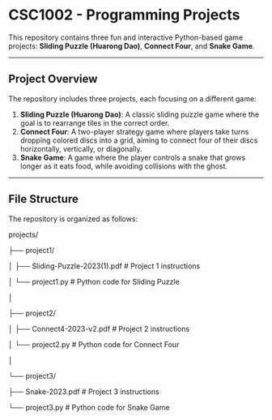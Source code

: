 # CSC1002 - Programming Projects

This repository contains three fun and interactive Python-based game projects: **Sliding Puzzle (Huarong Dao)**, **Connect Four**, and **Snake Game**.

---

## Project Overview

The repository includes three projects, each focusing on a different game:

1. **Sliding Puzzle (Huarong Dao)**: A classic sliding puzzle game where the goal is to rearrange tiles in the correct order.
2. **Connect Four**: A two-player strategy game where players take turns dropping colored discs into a grid, aiming to connect four of their discs horizontally, vertically, or diagonally.
3. **Snake Game**: A game where the player controls a snake that grows longer as it eats food, while avoiding collisions with the ghost.

---

## File Structure

The repository is organized as follows:

projects/

├── project1/

│ ├── Sliding-Puzzle-2023(1).pdf # Project 1 instructions

│ └── project1.py # Python code for Sliding Puzzle

│

├── project2/

│ ├── Connect4-2023-v2.pdf # Project 2 instructions

│ └── project2.py # Python code for Connect Four

│

└── project3/

├── Snake-2023.pdf # Project 3 instructions

└── project3.py # Python code for Snake Game


